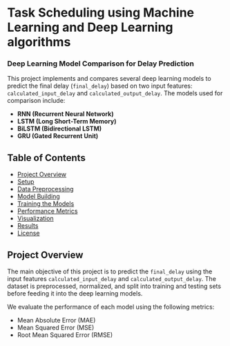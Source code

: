 # Task Scheduling using Machine Learning and Deep Learning algorithms

### Deep Learning Model Comparison for Delay Prediction

This project implements and compares several deep learning models to predict the final delay (`final_delay`) based on two input features: `calculated_input_delay` and `calculated_output_delay`. The models used for comparison include:

- **RNN (Recurrent Neural Network)**
- **LSTM (Long Short-Term Memory)**
- **BiLSTM (Bidirectional LSTM)**
- **GRU (Gated Recurrent Unit)**

## Table of Contents

- [Project Overview](#project-overview)
- [Setup](#setup)
- [Data Preprocessing](#data-preprocessing)
- [Model Building](#model-building)
- [Training the Models](#training-the-models)
- [Performance Metrics](#performance-metrics)
- [Visualization](#visualization)
- [Results](#results)
- [License](#license)

## Project Overview

The main objective of this project is to predict the `final_delay` using the input features `calculated_input_delay` and `calculated_output_delay`. The dataset is preprocessed, normalized, and split into training and testing sets before feeding it into the deep learning models.

We evaluate the performance of each model using the following metrics:

- Mean Absolute Error (MAE)
- Mean Squared Error (MSE)
- Root Mean Squared Error (RMSE)
